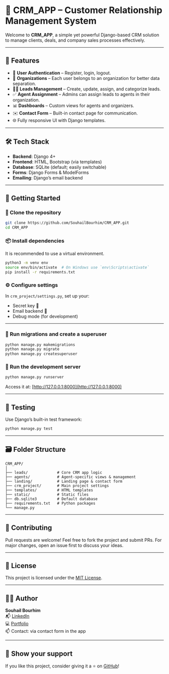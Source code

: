 # 🧠 CRM_APP – Customer Relationship Management System

Welcome to **CRM_APP**, a simple yet powerful Django-based CRM solution to manage clients, deals, and company sales processes effectively.

---

## 📌 Features

- 🔐 **User Authentication** – Register, login, logout.
- 🏢 **Organizations** – Each user belongs to an organization for better data separation.
- 🧍‍♂️ **Leads Management** – Create, update, assign, and categorize leads.
- ✅ **Agent Assignment** – Admins can assign leads to agents in their organization.
- 📊 **Dashboards** – Custom views for agents and organizers.
- ✉️ **Contact Form** – Built-in contact page for communication.
- 🌐 Fully responsive UI with Django templates.

---

## 🛠️ Tech Stack

- **Backend**: Django 4+
- **Frontend**: HTML, Bootstrap (via templates)
- **Database**: SQLite (default; easily switchable)
- **Forms**: Django Forms & ModelForms
- **Emailing**: Django’s email backend

---

## 🚀 Getting Started

### 🔄 Clone the repository

```bash
git clone https://github.com/SouhailBourhim/CRM_APP.git
cd CRM_APP
```

### 📦 Install dependencies

It is recommended to use a virtual environment.

```bash
python3 -m venv env
source env/bin/activate  # On Windows use `env\Scripts\activate`
pip install -r requirements.txt
```

### ⚙️ Configure settings

In `crm_project/settings.py`, set up your:

- Secret key 🔑
- Email backend 💌
- Debug mode (for development)

---

### 🧪 Run migrations and create a superuser

```bash
python manage.py makemigrations
python manage.py migrate
python manage.py createsuperuser
```

### 🧯 Run the development server

```bash
python manage.py runserver
```

Access it at: [http://127.0.0.1:8000](http://127.0.0.1:8000)

---

## 🧪 Testing

Use Django’s built-in test framework:

```bash
python manage.py test
```

---

## 🗃️ Folder Structure

```
CRM_APP/
│
├── leads/             # Core CRM app logic
├── agents/            # Agent-specific views & management
├── landing/           # Landing page & contact form
├── crm_project/       # Main project settings
├── templates/         # HTML templates
├── static/            # Static files
├── db.sqlite3         # Default database
├── requirements.txt   # Python packages
└── manage.py
```

---

## 🤝 Contributing

Pull requests are welcome! Feel free to fork the project and submit PRs. For major changes, open an issue first to discuss your ideas.

---

## 📄 License

This project is licensed under the [MIT License](LICENSE).

---

## 🙋‍♂️ Author

**Souhail Bourhim**  
📬 [LinkedIn](https://www.linkedin.com/in/souhailbourhim)  
💻 [Portfolio](https://souhailbourhim.github.io/Projet_dev_init.io/)  
📫 Contact: via contact form in the app

---

## 🌟 Show your support

If you like this project, consider giving it a ⭐ on [GitHub](https://github.com/SouhailBourhim/CRM_APP)!
